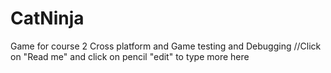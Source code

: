 # CatNinja
Game for course 2 Cross platform and Game testing and Debugging
//Click on "Read me" and click on pencil "edit" to type more here
